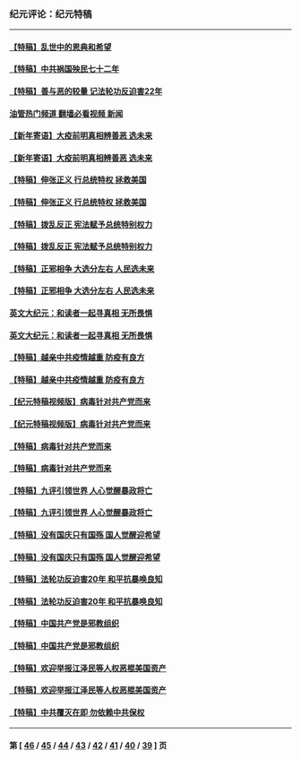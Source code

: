 ### 纪元评论：纪元特稿
---
#### [【特稿】乱世中的恩典和希望](../../pages/nsc424/n13734687.md?06290330) 
#### [【特稿】中共祸国殃民七十二年](../../pages/nsc424/n13272607.md?06290330) 
#### [【特稿】善与恶的较量 记法轮功反迫害22年](../../pages/nsc424/n13086597.md?06290330) 
#### [油管热门频道 翻墙必看视频 新闻](ok?06290330)
#### [【新年寄语】大疫前明真相辨善恶 选未来](../../pages/nsc424/n12660855.md?06290330) 
#### [【新年寄语】大疫前明真相辨善恶 选未来](../../pages/nsc424/n12660855.md?06290330) 
#### [【特稿】伸张正义 行总统特权 拯救美国](../../pages/nsc424/n12616806.md?06290330) 
#### [【特稿】伸张正义 行总统特权 拯救美国](../../pages/nsc424/n12616806.md?06290330) 
#### [【特稿】拨乱反正 宪法赋予总统特别权力](../../pages/nsc424/n12598306.md?06290330) 
#### [【特稿】拨乱反正 宪法赋予总统特别权力](../../pages/nsc424/n12598306.md?06290330) 
#### [【特稿】正邪相争 大选分左右 人民选未来](../../pages/nsc424/n12545208.md?06290330) 
#### [【特稿】正邪相争 大选分左右 人民选未来](../../pages/nsc424/n12545208.md?06290330) 
#### [英文大纪元：和读者一起寻真相 无所畏惧](../../pages/nsc424/n12542027.md?06290330) 
#### [英文大纪元：和读者一起寻真相 无所畏惧](../../pages/nsc424/n12542027.md?06290330) 
#### [【特稿】越亲中共疫情越重 防疫有良方](../../pages/nsc424/n12042989.md?06290330) 
#### [【特稿】越亲中共疫情越重 防疫有良方](../../pages/nsc424/n12042989.md?06290330) 
#### [【纪元特稿视频版】病毒针对共产党而来](../../pages/nsc424/n11977328.md?06290330) 
#### [【纪元特稿视频版】病毒针对共产党而来](../../pages/nsc424/n11977328.md?06290330) 
#### [【特稿】病毒针对共产党而来](../../pages/nsc424/n11928818.md?06290330) 
#### [【特稿】病毒针对共产党而来](../../pages/nsc424/n11928818.md?06290330) 
#### [【特稿】九评引领世界 人心觉醒暴政将亡](../../pages/nsc424/n11660496.md?06290330) 
#### [【特稿】九评引领世界 人心觉醒暴政将亡](../../pages/nsc424/n11660496.md?06290330) 
#### [【特稿】没有国庆只有国殇 国人觉醒迎希望](../../pages/nsc424/n11549354.md?06290330) 
#### [【特稿】没有国庆只有国殇 国人觉醒迎希望](../../pages/nsc424/n11549354.md?06290330) 
#### [【特稿】法轮功反迫害20年 和平抗暴唤良知](../../pages/nsc424/n11389135.md?06290330) 
#### [【特稿】法轮功反迫害20年 和平抗暴唤良知](../../pages/nsc424/n11389135.md?06290330) 
#### [【特稿】中国共产党是邪教组织](../../pages/nsc424/n11355551.md?06290330) 
#### [【特稿】中国共产党是邪教组织](../../pages/nsc424/n11355551.md?06290330) 
#### [【特稿】欢迎举报江泽民等人权恶棍美国资产](../../pages/nsc424/n11303040.md?06290330) 
#### [【特稿】欢迎举报江泽民等人权恶棍美国资产](../../pages/nsc424/n11303040.md?06290330) 
#### [【特稿】中共覆灭在即 勿依赖中共保权](../../pages/nsc424/n11278510.md?06290330) 

---
#### 第 [ [46](./46.md?06290330) / [45](./45.md?06290330) / [44](./44.md?06290330) / [43](./43.md?06290330) / [42](./42.md?06290330) / [41](./41.md?06290330) / [40](./40.md?06290330) / [39](./39.md?06290330) ] 页
